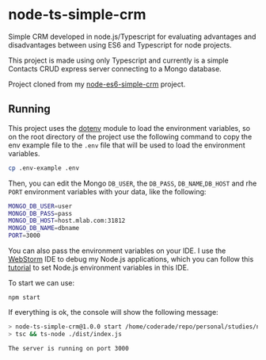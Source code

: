 # node-ts-simple-crm

Simple CRM developed in node.js/Typescript for evaluating advantages and disadvantages between using ES6 and Typescript for node 
projects.

This project is made using only Typescript and currently is a simple Contacts CRUD express server connecting to a 
Mongo database.

Project cloned from my [node-es6-simple-crm](https://github.com/coderade/node-es6-simple-crm) project.

## Running
 
This project uses the [dotenv](https://github.com/motdotla/dotenv) module to load the environment variables, so on the 
root directory of the project use the following command to copy the env example file to the `.env` file that will be 
used to load the environment variables.

```bash
cp .env-example .env
```

Then, you can edit the Mongo `DB_USER`, the `DB_PASS`, `DB_NAME`,`DB_HOST` and rhe `PORT` environment variables with 
your data, like the following:

```bash
MONGO_DB_USER=user
MONGO_DB_PASS=pass
MONGO_DB_HOST=host.mlab.com:31812
MONGO_DB_NAME=dbname
PORT=3000
```

You can also pass the environment variables on your IDE. 
I use the [WebStorm](https://www.jetbrains.com/webstorm) IDE to debug my Node.js applications, which you can follow this
[tutorial](https://www.jetbrains.com/help/webstorm/run-debug-configuration-node-js.html) to set Node.js environment 
variables in this IDE.

To start we can use:

    npm start

If everything is ok, the console will show the following message:

```bash
> node-ts-simple-crm@1.0.0 start /home/coderade/repo/personal/studies/node-ts-simple-crm
> tsc && ts-node ./dist/index.js

The server is running on port 3000

```
